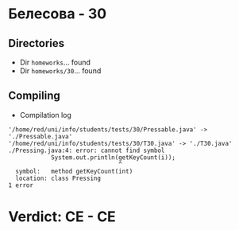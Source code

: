 # Белесова - 30
## Directories
- Dir `homeworks`... found
- Dir `homeworks/30`... found
## Compiling
- Compilation log
```
'/home/red/uni/info/students/tests/30/Pressable.java' -> './Pressable.java'
'/home/red/uni/info/students/tests/30/T30.java' -> './T30.java'
./Pressing.java:4: error: cannot find symbol
			System.out.println(getKeyCount(i));
			                   ^
  symbol:   method getKeyCount(int)
  location: class Pressing
1 error

```
# Verdict: **CE** - CE
